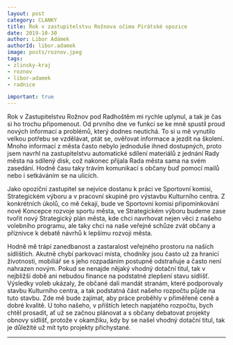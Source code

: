 ```yaml
---
layout: post
category: CLANKY
title: Rok v zastupitelstvu Rožnova očima Pirátské opozice
date: 2019-10-30
author: Libor Adámek
authorId: libor.adamek
image: posts/roznov.jpeg  
tags: 
- zlinsky-kraj
- roznov
- libor-adamek
- radnice

important: true
---
```


Rok v Zastupitelstvu Rožnov pod Radhoštěm mi rychle uplynul, a tak je čas si ho trochu připomenout. Od prvního dne ve funkci se ke mně spustil proud nových informací a problémů, který dodnes neutichá. To si u mě vynutilo velkou potřebu se vzdělávat, ptát se, ověřovat informace a jezdit na školení. Mnoho informací z města často nebylo jednoduše ihned dostupných, proto jsem navrhl na zastupitelstvu automatické sdílení materiálů z jednání Rady města na sdílený disk, což nakonec přijala Rada města sama na svém zasedání. Hodně času taky trávím komunikací s občany buď pomocí mailů nebo i setkáváním se na ulicích.

Jako opoziční zastupitel se nejvíce dostanu k práci ve Sportovní komisi, Strategickém výboru a v pracovní skupině pro výstavbu Kulturního centra. Z konkrétních úkolů, co mě čekají, bude ve Sportovní komisi připomínkování nové Koncepce rozvoje sportu města, ve Strategickém výboru budeme zase tvořit nový Strategický plán města, kde chci navrhovat nejen věci z našeho volebního programu, ale taky chci na naše veřejné schůze zvát občany a příznivce k debatě návrhů k lepšímu rozvoji města.

Hodně mě trápí zanedbanost a zastaralost veřejného prostoru na našich sídlištích. Akutně chybí parkovací místa, chodníky jsou často už za hranicí životnosti, mobiliář se s jeho rozpadáním postupně odstraňuje a často není nahrazen novým. Pokud se nenajde nějaký vhodný dotační titul, tak v nejbližší době ani nebudou finance na podstatné zlepšení stavu sídlišť. Výsledky voleb ukázaly, že občané dali mandát stranám, které podporovaly stavbu Kulturního centra, a tak podstatná část našeho rozpočtu půjde na tuto stavbu. Zde mě bude zajímat, aby práce proběhly v přiměřené ceně a dobré kvalitě. U toho našeho, v příštích letech napjatého rozpočtu, bych chtěl prosadit, ať už se začnou plánovat a s občany debatovat projekty obnovy sídlišť, protože v okamžiku, kdy by se našel vhodný dotační titul, tak je důležité už mít tyto projekty přichystané.

---
